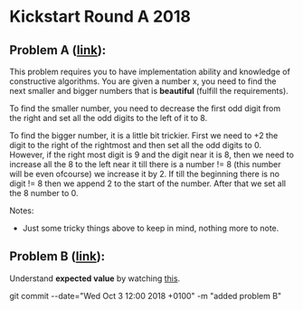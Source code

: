 # Kickstart Round A 2018

## Problem A ([link](./A/main.cpp)):

This problem requires you to have implementation ability and knowledge of constructive algorithms. You are given a number x, you need to find the next smaller and bigger numbers that is **beautiful** (fulfill the requirements). 

To find the smaller number, you need to decrease the first odd digit from the right and set all the odd digits to the left of it to 8.

To find the bigger number, it is a little bit trickier. First we need to +2 the digit to the right of the rightmost and then set all the odd digits to 0. However, if the right most digit is 9 and the digit near it is 8, then we need to increase all the 8 to the left near it till there is a number != 8 (this number will be even ofcourse) we increase it by 2. If till the beginning there is no digit != 8 then we append 2 to the start of the number. After that we set all the 8 number to 0.

Notes:
- Just some tricky things above to keep in mind, nothing more to note.

## Problem B ([link](./B/main.cpp)):

Understand **expected value** by watching [this](https://www.khanacademy.org/math/statistics-probability/random-variables-stats-library/random-variables-discrete/e/expected_value).

git commit --date="Wed Oct 3 12:00 2018 +0100" -m "added problem B"